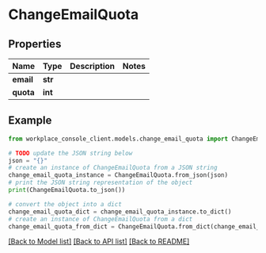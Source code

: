 # ChangeEmailQuota


## Properties

Name | Type | Description | Notes
------------ | ------------- | ------------- | -------------
**email** | **str** |  | 
**quota** | **int** |  | 

## Example

```python
from workplace_console_client.models.change_email_quota import ChangeEmailQuota

# TODO update the JSON string below
json = "{}"
# create an instance of ChangeEmailQuota from a JSON string
change_email_quota_instance = ChangeEmailQuota.from_json(json)
# print the JSON string representation of the object
print(ChangeEmailQuota.to_json())

# convert the object into a dict
change_email_quota_dict = change_email_quota_instance.to_dict()
# create an instance of ChangeEmailQuota from a dict
change_email_quota_from_dict = ChangeEmailQuota.from_dict(change_email_quota_dict)
```
[[Back to Model list]](../README.md#documentation-for-models) [[Back to API list]](../README.md#documentation-for-api-endpoints) [[Back to README]](../README.md)


